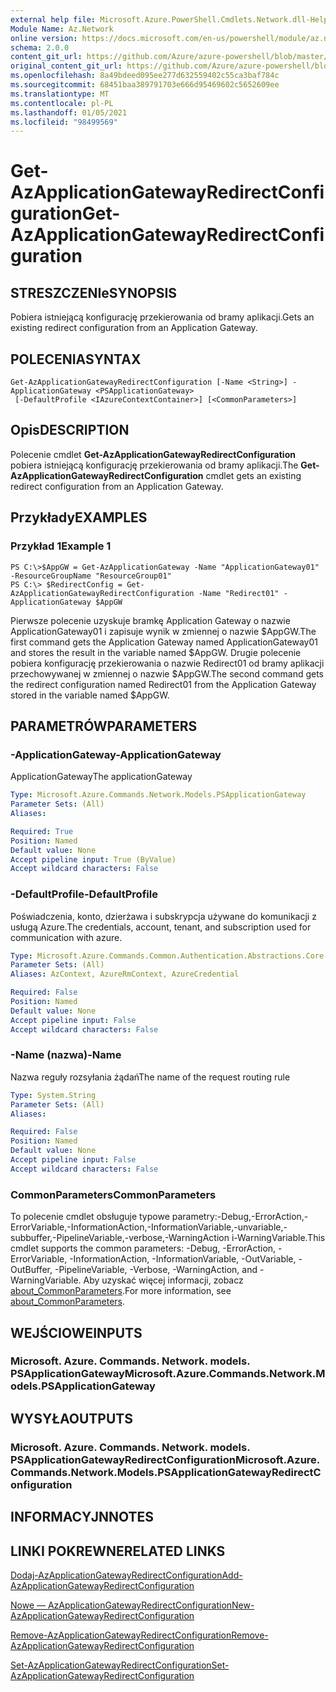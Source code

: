 ```yaml
---
external help file: Microsoft.Azure.PowerShell.Cmdlets.Network.dll-Help.xml
Module Name: Az.Network
online version: https://docs.microsoft.com/en-us/powershell/module/az.network/get-azapplicationgatewayredirectconfiguration
schema: 2.0.0
content_git_url: https://github.com/Azure/azure-powershell/blob/master/src/Network/Network/help/Get-AzApplicationGatewayRedirectConfiguration.md
original_content_git_url: https://github.com/Azure/azure-powershell/blob/master/src/Network/Network/help/Get-AzApplicationGatewayRedirectConfiguration.md
ms.openlocfilehash: 8a49bdeed095ee277d632559402c55ca3baf784c
ms.sourcegitcommit: 68451baa389791703e666d95469602c5652609ee
ms.translationtype: MT
ms.contentlocale: pl-PL
ms.lasthandoff: 01/05/2021
ms.locfileid: "98499569"
---
```

# <span data-ttu-id="5cd7d-101">Get-AzApplicationGatewayRedirectConfiguration</span><span class="sxs-lookup"><span data-stu-id="5cd7d-101">Get-AzApplicationGatewayRedirectConfiguration</span></span>

## <span data-ttu-id="5cd7d-102">STRESZCZENIe</span><span class="sxs-lookup"><span data-stu-id="5cd7d-102">SYNOPSIS</span></span>
<span data-ttu-id="5cd7d-103">Pobiera istniejącą konfigurację przekierowania od bramy aplikacji.</span><span class="sxs-lookup"><span data-stu-id="5cd7d-103">Gets an existing redirect configuration from an Application Gateway.</span></span>

## <span data-ttu-id="5cd7d-104">POLECENIA</span><span class="sxs-lookup"><span data-stu-id="5cd7d-104">SYNTAX</span></span>

```
Get-AzApplicationGatewayRedirectConfiguration [-Name <String>] -ApplicationGateway <PSApplicationGateway>
 [-DefaultProfile <IAzureContextContainer>] [<CommonParameters>]
```

## <span data-ttu-id="5cd7d-105">Opis</span><span class="sxs-lookup"><span data-stu-id="5cd7d-105">DESCRIPTION</span></span>
<span data-ttu-id="5cd7d-106">Polecenie cmdlet **Get-AzApplicationGatewayRedirectConfiguration** pobiera istniejącą konfigurację przekierowania od bramy aplikacji.</span><span class="sxs-lookup"><span data-stu-id="5cd7d-106">The **Get-AzApplicationGatewayRedirectConfiguration** cmdlet gets an existing redirect configuration from an Application Gateway.</span></span>

## <span data-ttu-id="5cd7d-107">Przykłady</span><span class="sxs-lookup"><span data-stu-id="5cd7d-107">EXAMPLES</span></span>

### <span data-ttu-id="5cd7d-108">Przykład 1</span><span class="sxs-lookup"><span data-stu-id="5cd7d-108">Example 1</span></span>
```
PS C:\>$AppGW = Get-AzApplicationGateway -Name "ApplicationGateway01" -ResourceGroupName "ResourceGroup01"
PS C:\> $RedirectConfig = Get-AzApplicationGatewayRedirectConfiguration -Name "Redirect01" -ApplicationGateway $AppGW
```

<span data-ttu-id="5cd7d-109">Pierwsze polecenie uzyskuje bramkę Application Gateway o nazwie ApplicationGateway01 i zapisuje wynik w zmiennej o nazwie $AppGW.</span><span class="sxs-lookup"><span data-stu-id="5cd7d-109">The first command gets the Application Gateway named ApplicationGateway01 and stores the result in the variable named $AppGW.</span></span>
<span data-ttu-id="5cd7d-110">Drugie polecenie pobiera konfigurację przekierowania o nazwie Redirect01 od bramy aplikacji przechowywanej w zmiennej o nazwie $AppGW.</span><span class="sxs-lookup"><span data-stu-id="5cd7d-110">The second command gets the redirect configuration named Redirect01 from the Application Gateway stored in the variable named $AppGW.</span></span>

## <span data-ttu-id="5cd7d-111">PARAMETRÓW</span><span class="sxs-lookup"><span data-stu-id="5cd7d-111">PARAMETERS</span></span>

### <span data-ttu-id="5cd7d-112">-ApplicationGateway</span><span class="sxs-lookup"><span data-stu-id="5cd7d-112">-ApplicationGateway</span></span>
<span data-ttu-id="5cd7d-113">ApplicationGateway</span><span class="sxs-lookup"><span data-stu-id="5cd7d-113">The applicationGateway</span></span>

```yaml
Type: Microsoft.Azure.Commands.Network.Models.PSApplicationGateway
Parameter Sets: (All)
Aliases:

Required: True
Position: Named
Default value: None
Accept pipeline input: True (ByValue)
Accept wildcard characters: False
```

### <span data-ttu-id="5cd7d-114">-DefaultProfile</span><span class="sxs-lookup"><span data-stu-id="5cd7d-114">-DefaultProfile</span></span>
<span data-ttu-id="5cd7d-115">Poświadczenia, konto, dzierżawa i subskrypcja używane do komunikacji z usługą Azure.</span><span class="sxs-lookup"><span data-stu-id="5cd7d-115">The credentials, account, tenant, and subscription used for communication with azure.</span></span>

```yaml
Type: Microsoft.Azure.Commands.Common.Authentication.Abstractions.Core.IAzureContextContainer
Parameter Sets: (All)
Aliases: AzContext, AzureRmContext, AzureCredential

Required: False
Position: Named
Default value: None
Accept pipeline input: False
Accept wildcard characters: False
```

### <span data-ttu-id="5cd7d-116">-Name (nazwa)</span><span class="sxs-lookup"><span data-stu-id="5cd7d-116">-Name</span></span>
<span data-ttu-id="5cd7d-117">Nazwa reguły rozsyłania żądań</span><span class="sxs-lookup"><span data-stu-id="5cd7d-117">The name of the request routing rule</span></span>

```yaml
Type: System.String
Parameter Sets: (All)
Aliases:

Required: False
Position: Named
Default value: None
Accept pipeline input: False
Accept wildcard characters: False
```

### <span data-ttu-id="5cd7d-118">CommonParameters</span><span class="sxs-lookup"><span data-stu-id="5cd7d-118">CommonParameters</span></span>
<span data-ttu-id="5cd7d-119">To polecenie cmdlet obsługuje typowe parametry:-Debug,-ErrorAction,-ErrorVariable,-InformationAction,-InformationVariable,-unvariable,-subbuffer,-PipelineVariable,-verbose,-WarningAction i-WarningVariable.</span><span class="sxs-lookup"><span data-stu-id="5cd7d-119">This cmdlet supports the common parameters: -Debug, -ErrorAction, -ErrorVariable, -InformationAction, -InformationVariable, -OutVariable, -OutBuffer, -PipelineVariable, -Verbose, -WarningAction, and -WarningVariable.</span></span> <span data-ttu-id="5cd7d-120">Aby uzyskać więcej informacji, zobacz [about_CommonParameters](http://go.microsoft.com/fwlink/?LinkID=113216).</span><span class="sxs-lookup"><span data-stu-id="5cd7d-120">For more information, see [about_CommonParameters](http://go.microsoft.com/fwlink/?LinkID=113216).</span></span>

## <span data-ttu-id="5cd7d-121">WEJŚCIOWE</span><span class="sxs-lookup"><span data-stu-id="5cd7d-121">INPUTS</span></span>

### <span data-ttu-id="5cd7d-122">Microsoft. Azure. Commands. Network. models. PSApplicationGateway</span><span class="sxs-lookup"><span data-stu-id="5cd7d-122">Microsoft.Azure.Commands.Network.Models.PSApplicationGateway</span></span>

## <span data-ttu-id="5cd7d-123">WYSYŁA</span><span class="sxs-lookup"><span data-stu-id="5cd7d-123">OUTPUTS</span></span>

### <span data-ttu-id="5cd7d-124">Microsoft. Azure. Commands. Network. models. PSApplicationGatewayRedirectConfiguration</span><span class="sxs-lookup"><span data-stu-id="5cd7d-124">Microsoft.Azure.Commands.Network.Models.PSApplicationGatewayRedirectConfiguration</span></span>

## <span data-ttu-id="5cd7d-125">INFORMACYJN</span><span class="sxs-lookup"><span data-stu-id="5cd7d-125">NOTES</span></span>

## <span data-ttu-id="5cd7d-126">LINKI POKREWNE</span><span class="sxs-lookup"><span data-stu-id="5cd7d-126">RELATED LINKS</span></span>

[<span data-ttu-id="5cd7d-127">Dodaj-AzApplicationGatewayRedirectConfiguration</span><span class="sxs-lookup"><span data-stu-id="5cd7d-127">Add-AzApplicationGatewayRedirectConfiguration</span></span>](./Add-AzApplicationGatewayRedirectConfiguration.md)

[<span data-ttu-id="5cd7d-128">Nowe — AzApplicationGatewayRedirectConfiguration</span><span class="sxs-lookup"><span data-stu-id="5cd7d-128">New-AzApplicationGatewayRedirectConfiguration</span></span>](./New-AzApplicationGatewayRedirectConfiguration.md)

[<span data-ttu-id="5cd7d-129">Remove-AzApplicationGatewayRedirectConfiguration</span><span class="sxs-lookup"><span data-stu-id="5cd7d-129">Remove-AzApplicationGatewayRedirectConfiguration</span></span>](./Remove-AzApplicationGatewayRedirectConfiguration.md)

[<span data-ttu-id="5cd7d-130">Set-AzApplicationGatewayRedirectConfiguration</span><span class="sxs-lookup"><span data-stu-id="5cd7d-130">Set-AzApplicationGatewayRedirectConfiguration</span></span>](./Set-AzApplicationGatewayRedirectConfiguration.md)
